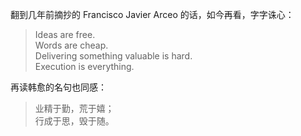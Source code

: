 翻到几年前摘抄的 Francisco Javier Arceo 的话，如今再看，字字诛心：

> Ideas are free.  
> Words are cheap.  
> Delivering something valuable is hard.  
> Execution is everything.

再读韩愈的名句也同感：

> 业精于勤，荒于嬉；  
> 行成于思，毁于随。
